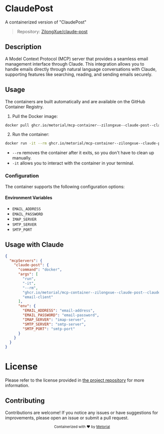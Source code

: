 
# ClaudePost

A containerized version of "ClaudePost"

> Repository: [ZilongXue/claude-post](https://github.com/ZilongXue/claude-post)

## Description

A Model Context Protocol (MCP) server that provides a seamless email management interface through Claude. This integration allows you to handle emails directly through natural language conversations with Claude, supporting features like searching, reading, and sending emails securely.


## Usage

The containers are built automatically and are available on the GitHub Container Registry.

1. Pull the Docker image:

```bash
docker pull ghcr.io/metorial/mcp-container--zilongxue--claude-post--claude-post
```

2. Run the container:

```bash
docker run -it --rm ghcr.io/metorial/mcp-container--zilongxue--claude-post--claude-post 
```

- `--rm` removes the container after it exits, so you don't have to clean up manually.
- `-it` allows you to interact with the container in your terminal.


### Configuration

The container supports the following configuration options:




#### Environment Variables

- `EMAIL_ADDRESS`
- `EMAIL_PASSWORD`
- `IMAP_SERVER`
- `SMTP_SERVER`
- `SMTP_PORT`




## Usage with Claude

```json
{
  "mcpServers": {
    "claude-post": {
      "command": "docker",
      "args": [
        "run",
        "-it",
        "--rm",
        "ghcr.io/metorial/mcp-container--zilongxue--claude-post--claude-post",
        "email-client"
      ],
      "env": {
        "EMAIL_ADDRESS": "email-address",
        "EMAIL_PASSWORD": "email-password",
        "IMAP_SERVER": "imap-server",
        "SMTP_SERVER": "smtp-server",
        "SMTP_PORT": "smtp-port"
      }
    }
  }
}
```

# License

Please refer to the license provided in [the project repository](https://github.com/ZilongXue/claude-post) for more information.

## Contributing

Contributions are welcome! If you notice any issues or have suggestions for improvements, please open an issue or submit a pull request.

<div align="center">
  <sub>Containerized with ❤️ by <a href="https://metorial.com">Metorial</a></sub>
</div>
  